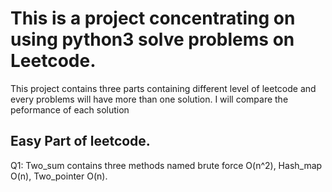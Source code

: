 # This is a project concentrating on using python3 solve problems on Leetcode.
This project contains three parts containing different level of leetcode and every problems will have more than one solution. I will compare the peformance of each solution
## Easy Part of leetcode.
Q1: Two_sum contains three methods named brute force O(n^2), Hash_map O(n), Two_pointer O(n).

